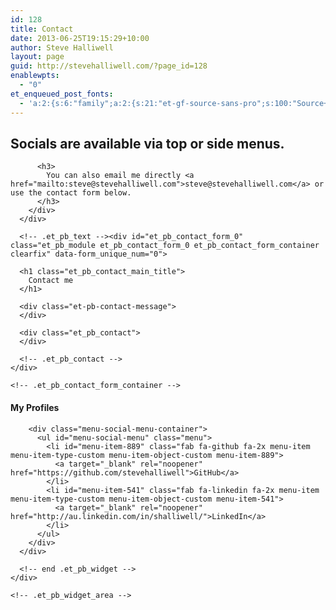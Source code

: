 ```yaml
---
id: 128
title: Contact
date: 2013-06-25T19:15:29+10:00
author: Steve Halliwell
layout: page
guid: http://stevehalliwell.com/?page_id=128
enablewpts:
  - "0"
et_enqueued_post_fonts:
  - 'a:2:{s:6:"family";a:2:{s:21:"et-gf-source-sans-pro";s:100:"Source+Sans+Pro:200,200italic,300,300italic,regular,italic,600,600italic,700,700italic,900,900italic";s:10:"et-gf-lato";s:75:"Lato:100,100italic,300,300italic,regular,italic,700,700italic,900,900italic";}s:6:"subset";a:7:{i:0;s:8:"cyrillic";i:1;s:5:"greek";i:2;s:10:"vietnamese";i:3;s:5:"latin";i:4;s:9:"greek-ext";i:5;s:9:"latin-ext";i:6;s:12:"cyrillic-ext";}}'
---
```

<div class="et_pb_section et_pb_section_5 et_section_regular">
  <div class="et_pb_row et_pb_row_4">
    <div class="et_pb_column et_pb_column_3_4 et_pb_column_4    et_pb_css_mix_blend_mode_passthrough">
      <div class="et_pb_module et_pb_text et_pb_text_5 et_pb_bg_layout_light  et_pb_text_align_left">
        <div class="et_pb_text_inner">
          <h2>
            Socials are available via top or side menus.
          </h2>
          
          <h3>
            You can also email me directly <a href="mailto:steve@stevehalliwell.com">steve@stevehalliwell.com</a> or use the contact form below.
          </h3>
        </div>
      </div>
      
      <!-- .et_pb_text --><div id="et_pb_contact_form_0" class="et_pb_module et_pb_contact_form_0 et_pb_contact_form_container clearfix" data-form_unique_num="0"> 
      
      <h1 class="et_pb_contact_main_title">
        Contact me
      </h1>
      
      <div class="et-pb-contact-message">
      </div>
      
      <div class="et_pb_contact">
      </div>
      
      <!-- .et_pb_contact -->
    </div>
    
    <!-- .et_pb_contact_form_container -->
  </div>
  
  <!-- .et_pb_column -->
  
  <div class="et_pb_column et_pb_column_1_4 et_pb_column_5    et_pb_css_mix_blend_mode_passthrough et-last-child">
    <div class="et_pb_module et_pb_sidebar_0 et_pb_widget_area et_pb_bg_layout_light clearfix et_pb_widget_area_left">
      <div id="nav_menu-3" class="et_pb_widget widget_nav_menu">
        <h4 class="widgettitle">
          My Profiles
        </h4>
        
        <div class="menu-social-menu-container">
          <ul id="menu-social-menu" class="menu">
            <li id="menu-item-889" class="fab fa-github fa-2x menu-item menu-item-type-custom menu-item-object-custom menu-item-889">
              <a target="_blank" rel="noopener" href="https://github.com/stevehalliwell">GitHub</a>
            </li>
            <li id="menu-item-541" class="fab fa-linkedin fa-2x menu-item menu-item-type-custom menu-item-object-custom menu-item-541">
              <a target="_blank" rel="noopener" href="http://au.linkedin.com/in/shalliwell/">LinkedIn</a>
            </li>
          </ul>
        </div>
      </div>
      
      <!-- end .et_pb_widget -->
    </div>
    
    <!-- .et_pb_widget_area -->
  </div>
  
  <!-- .et_pb_column -->
</div>

<!-- .et_pb_row --></div> 

<!-- .et_pb_section -->